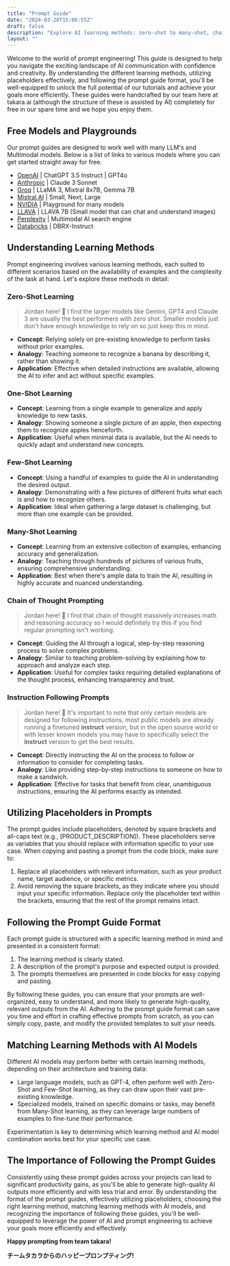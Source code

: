 ```yaml
---
title: "Prompt Guide"
date: "2024-03-28T15:06:55Z"
draft: false
description: "Explore AI learning methods: zero-shot to many-shot, chain of thought, and instruction following, to harness AI's full potential."
layout: ""
---
```


Welcome to the world of prompt engineering! This guide is designed to help you navigate the exciting landscape of AI communication with confidence and creativity. By understanding the different learning methods, utilizing placeholders effectively, and following the prompt guide format, you'll be well-equipped to unlock the full potential of our tutorials and achieve your goals more efficiently. These guides were handcrafted by our team here at takara.ai (although the structure of these is assisted by AI) completely for free in our spare time and we hope you enjoy them.

## Free Models and Playgrounds

Our prompt guides are designed to work well with many LLM's and Multimodal models. Below is a list of links to various models where you can get started straight away for free.

- [OpenAI](https://chat.openai.com/) | ChatGPT 3.5 Instruct | GPT4o
- [Anthropic](https://claude.ai/) | Claude 3 Sonnet
- [Groq](https://groq.com/) | LLaMA 3, Mixtral 8x7B, Gemma 7B
- [Mistral AI](https://chat.mistral.ai/chat) | Small, Next, Large
- [NVIDIA](https://build.nvidia.com/) | Playground for many models
- [LLAVA](https://llava-vl.github.io/) | LLAVA 7B (Small model that can chat and understand images)
- [Perplexity](https://www.perplexity.ai/) | Multimodal AI search engine
- [Databricks](https://huggingface.co/spaces/databricks/dbrx-instruct) | DBRX-Instruct

## Understanding Learning Methods

Prompt engineering involves various learning methods, each suited to different scenarios based on the availability of examples and the complexity of the task at hand. Let's explore these methods in detail:

### Zero-Shot Learning

> Jordan here! &#128075; I find the larger models like Gemini, GPT4 and Claude 3 are usually the best performers with zero shot. Smaller models just don't have enough knowledge to rely on so just keep this in mind.

- **Concept**: Relying solely on pre-existing knowledge to perform tasks without prior examples.
- **Analogy**: Teaching someone to recognize a banana by describing it, rather than showing it.
- **Application**: Effective when detailed instructions are available, allowing the AI to infer and act without specific examples.

### One-Shot Learning

- **Concept**: Learning from a single example to generalize and apply knowledge to new tasks.
- **Analogy**: Showing someone a single picture of an apple, then expecting them to recognize apples henceforth.
- **Application**: Useful when minimal data is available, but the AI needs to quickly adapt and understand new concepts.

### Few-Shot Learning

- **Concept**: Using a handful of examples to guide the AI in understanding the desired output.
- **Analogy**: Demonstrating with a few pictures of different fruits what each is and how to recognize others.
- **Application**: Ideal when gathering a large dataset is challenging, but more than one example can be provided.

### Many-Shot Learning

- **Concept**: Learning from an extensive collection of examples, enhancing accuracy and generalization.
- **Analogy**: Teaching through hundreds of pictures of various fruits, ensuring comprehensive understanding.
- **Application**: Best when there's ample data to train the AI, resulting in highly accurate and nuanced understanding.

### Chain of Thought Prompting

> Jordan here! &#128075; I find that chain of thought massively increases math and reasoning accuracy so I would definitely try this if you find regular prompting isn't working.

- **Concept**: Guiding the AI through a logical, step-by-step reasoning process to solve complex problems.
- **Analogy**: Similar to teaching problem-solving by explaining how to approach and analyze each step.
- **Application**: Useful for complex tasks requiring detailed explanations of the thought process, enhancing transparency and trust.

### Instruction Following Prompts

> Jordan here! &#128075; It's important to note that only certain models are designed for following instructions, most public models are already running a finetuned **instruct** version, but in the open source world or with lesser known models you may have to specifically select the **instruct** version to get the best results.

- **Concept**: Directly instructing the AI on the process to follow or information to consider for completing tasks.
- **Analogy**: Like providing step-by-step instructions to someone on how to make a sandwich.
- **Application**: Effective for tasks that benefit from clear, unambiguous instructions, ensuring the AI performs exactly as intended.

## Utilizing Placeholders in Prompts

The prompt guides include placeholders, denoted by square brackets and all-caps text (e.g., [PRODUCT_DESCRIPTION]). These placeholders serve as variables that you should replace with information specific to your use case. When copying and pasting a prompt from the code block, make sure to:

1. Replace all placeholders with relevant information, such as your product name, target audience, or specific metrics.
2. Avoid removing the square brackets, as they indicate where you should input your specific information. Replace only the placeholder text within the brackets, ensuring that the rest of the prompt remains intact.

## Following the Prompt Guide Format

Each prompt guide is structured with a specific learning method in mind and presented in a consistent format:

1. The learning method is clearly stated.
2. A description of the prompt's purpose and expected output is provided.
3. The prompts themselves are presented in code blocks for easy copying and pasting.

By following these guides, you can ensure that your prompts are well-organized, easy to understand, and more likely to generate high-quality, relevant outputs from the AI. Adhering to the prompt guide format can save you time and effort in crafting effective prompts from scratch, as you can simply copy, paste, and modify the provided templates to suit your needs.

## Matching Learning Methods with AI Models

Different AI models may perform better with certain learning methods, depending on their architecture and training data:

- Large language models, such as GPT-4, often perform well with Zero-Shot and Few-Shot learning, as they can draw upon their vast pre-existing knowledge.
- Specialized models, trained on specific domains or tasks, may benefit from Many-Shot learning, as they can leverage large numbers of examples to fine-tune their performance.

Experimentation is key to determining which learning method and AI model combination works best for your specific use case.

## The Importance of Following the Prompt Guides

Consistently using these prompt guides across your projects can lead to significant productivity gains, as you'll be able to generate high-quality AI outputs more efficiently and with less trial and error. By understanding the format of the prompt guides, effectively utilizing placeholders, choosing the right learning method, matching learning methods with AI models, and recognizing the importance of following these guides, you'll be well-equipped to leverage the power of AI and prompt engineering to achieve your goals more efficiently and effectively.

**Happy prompting from team takara!**

**チームタカラからのハッピープロンプティング!**
